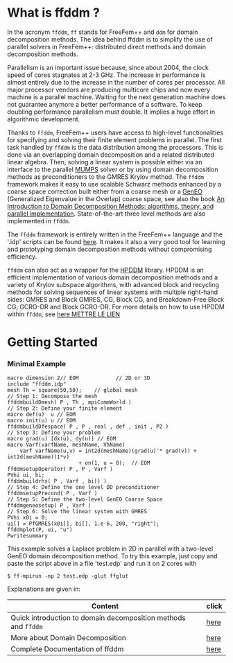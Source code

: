 # What is ffddm ?

In the acronym `ffddm`, `ff` stands for  FreeFem++ and `ddm` for domain decomposition methods. The idea behind ffddm is to simplify the use of parallel solvers in FreeFem++: distributed direct methods and domain decomposition methods.  

Parallelism is an important issue because, since about 2004, the clock speed of cores stagnates at 2-3 GHz. The increase in performance is almost entirely due to the increase in the number of cores per processor. All major processor vendors are producing multicore chips and now every machine is a parallel machine. Waiting for the next generation machine does not guarantee anymore a better performance of a software. To keep doubling performance parallelism must double. It implies a huge effort in algorithmic development. 

Thanks to `ffddm`, FreeFem++ users have access to high-level functionalities for specifying and solving their finite element problems in parallel. The first task handled by `ffddm` is the data distribution among the processors. This is done via an overlapping domain decomposition and a related distributed linear algebra. Then, solving a linear system is possible either via an interface to the parallel [MUMPS](http://mumps.enseeiht.fr/) solver or by using domain decomposition methods as preconditioners to the GMRES Krylov method. The `ffddm` framework makes it easy to use scalable Schwarz methods enhanced by a coarse space correction built either from a coarse mesh or a [GenEO](https://link.springer.com/article/10.1007%2Fs00211-013-0576-y#page-1) (Generalized Eigenvalue in the Overlap) coarse space, see also the book [An Introduction to Domain Decomposition Methods: algorithms, theory, and parallel implementation](http://bookstore.siam.org/ot144/). State-of-the-art three level methods are also implemented in `ffddm`.  

The `ffddm` framework is entirely written in the FreeFem++ language and the '.idp' scripts can be found [here](https://github.com/FreeFem/FreeFem-sources/blob/develop/examples%2B%2B-ffddm). It makes it also a very good tool for learning and prototyping domain decomposition methods without compromising efficiency.

 `ffddm` can also act as a wrapper for the [HPDDM](https://github.com/hpddm/hpddm) library. HPDDM is an efficient implementation of various domain decomposition methods and a variety of Krylov subspace algorithms, with advanced block and recycling methods for solving sequences of linear systems with multiple right-hand sides: GMRES and Block GMRES, CG, Block CG, and Breakdown-Free Block CG, GCRO-DR and Block GCRO-DR. For more details on how to use HPDDM within `ffddm`, see [here METTRE LE LIEN](DOC)
 

# Getting Started

### Minimal Example

```freefem
macro dimension 2// EOM            // 2D or 3D
include "ffddm.idp"
mesh Th = square(50,50);    // global mesh
// Step 1: Decompose the mesh
ffddmbuildDmesh( P , Th , mpiCommWorld )
// Step 2: Define your finite element
macro def(u)  u // EOM
macro init(u) u // EOM
ffddmbuildDfespace( P , P , real , def , init , P2 )
// Step 3: Define your problem
macro grad(u) [dx(u), dy(u)] // EOM
macro Varf(varfName, meshName, VhName)
    varf varfName(u,v) = int2d(meshName)(grad(u)'* grad(v)) + int2d(meshName)(1*v)
                       + on(1, u = 0);  // EOM
ffddmsetupOperator( P , P , Varf )
PVhi ui, bi;
ffddmbuildrhs( P , Varf , bi[] )
// Step 4: Define the one level DD preconditioner
ffddmsetupPrecond( P , Varf )
// Step 5: Define the two-level GenEO Coarse Space
ffddmgeneosetup( P , Varf )
// Step 6: Solve the linear system with GMRES
PVhi x0i = 0;
ui[] = PfGMRES(x0i[], bi[], 1.e-6, 200, "right");
ffddmplot(P, ui, "u")
Pwritesummary
```

This example solves a Laplace problem in 2D in parallel with a two-level GenEO domain decomposition method. To try this example, just copy and paste the script above in a file 'test.edp' and run it on 2 cores with

```console
$ ff-mpirun -np 2 test.edp -glut ffglut
```

Explanations are given in:

|  Content | click | 
| ---------------------------------- | --- |
| Quick introduction to domain decomposition methods and `ffddm` | [here](tutorial-slides.html) |
| More about Domain Decomposition | [here](introddm.md) |
| Complete Documentation of ffddm|[here](documentation.md)

